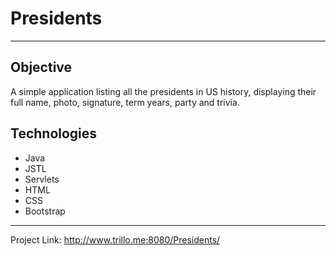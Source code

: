 # Presidents
---
## Objective

A simple application listing all the presidents in US history, displaying their full name, photo, signature, term years, party and trivia.

## Technologies

* Java
* JSTL
* Servlets
* HTML
* CSS
* Bootstrap

---

Project Link: http://www.trillo.me:8080/Presidents/